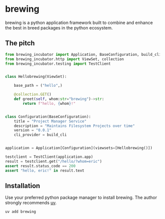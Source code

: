 # brewing

brewing is a python application framework  built to combine and enhance the best in breed packages in the python ecosystem.

## The pitch

```python
from brewing_incubator import Application, BaseConfiguration, build_cli
from brewing_incubator.http import ViewSet, collection
from brewing_incubator.testing import TestClient


class Hellobrewing(ViewSet):

    base_path = ("hello",)

    @collection.GET()
    def greet(self, whom:str="brewing")->str:
        return f"hello, {whom}!"


class Configuration(BaseConfiguration):
    title = "Project Manager Service"
    description = "Maintains Filesystem Projects over time"
    version = "0.0.1"
    cli_provider = build_cli


application = Application[Configuration](viewsets=[Hellobrewing()])

testclient = TestClient(application.app)
result = testclient.get("/hello/?whom=eric")
assert result.status_code == 200
assert "hello, eric!" in result.text

```

## Installation

Use your preferred python package manager to install brewing. The author strongly recommends [uv](https://docs.astral.sh/uv/).

```
uv add brewing
```
